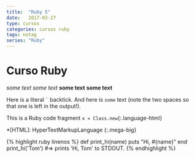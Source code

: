 ```yaml
---
title:	"Ruby 5"
date:	2017-03-27
type: cursos
categories: cursos ruby
tags: notag
series: "Ruby"
---
```

# Curso Ruby

*some text*
_some text_
**some text**
__some text__

Here is a literal `` ` `` backtick.
And here is `` some `` text (note the two spaces so that one is left
in the output!).

This is a Ruby code fragment `x = Class.new`{:.language-html}

<!--more-->

*[HTML]: HyperTextMarkupLanguage
{:.mega-big}

{% highlight ruby linenos %}
def print_hi(name)
  puts "Hi, #{name}"
end
print_hi('Tom')
#=> prints 'Hi, Tom' to STDOUT.
{% endhighlight %}